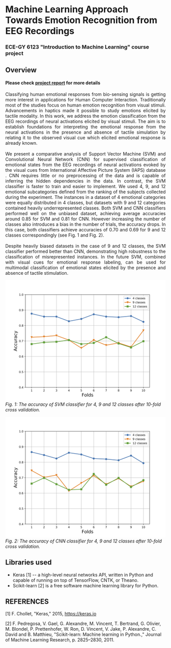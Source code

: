 # Machine Learning Approach Towards Emotion Recognition from EEG Recordings

###   ECE-GY 6123 "Introduction to Machine Learning" course project

## Overview
#### Please check [project report](https://github.com/vbabushkin/ECE-GY6123_ML_PROJECT/blob/main/REPORT/mlProjectReport.pdf) for more details

<div align="justify">
Classifying human emotional responses from bio-sensing signals is getting more interest in applications for Human Computer Interaction. Traditionally most of the studies focus on human emotion recognition from visual stimuli. Advancements in haptics made it possible to study emotions elicited by tactile modality. In this work, we address the emotion classification from the EEG recordings of neural activations elicited by visual stimuli. The aim is to establish foundations for interpreting the emotional response from the neural activations in the presence and absence of tactile simulation by relating it to the observed visual cue which elicited emotional response is already known.  
</div>  
<br>
<div align="justify">
We present a comparative analysis of Support Vector Machine (SVM) and Convolutional Neural Network (CNN) for supervised classification of emotional states from the EEG recordings of neural activations evoked by the visual cues from International Affective Picture System (IAPS) database . CNN requires little or no preprocessing of the data and is capable of inferring the hidden dependencies in the data. In contrast, the SVM classifier is faster to train and easier to implement. We used 4, 9, and 12 emotional subcategories defined from the ranking of the subjects collected during the experiment. The instances in a dataset of 4 emotional categories were equally distributed in 4 classes, but datasets with 9 and 12 categories contained heavily underrepresented classes. Both SVM and CNN classifiers performed well on the unbiased dataset, achieving average accuracies around 0.85 for SVM and 0.81 for CNN. However increasing the number of classes also introduces a bias in the number of trials, the accuracy drops. In this case, both classifiers achieve accuracies of 0.70 and 0.69 for 9 and 12 classes correspondingly (see 
Fig. 1 and Fig. 2).  
</div> 
<br>
<div align="justify">
Despite heavily biased datasets in the case of 9 and 12 classes, the SVM classifier performed better than CNN, demonstrating high robustness to the classification of misrepresented instances. In the future SVM, combined with visual cues for emotional response labeling, can be used for multimodal classification of emotional states elicited by the presence and absence of tactile stimulation.
</div> 

<p>
<img  src="https://github.com/vbabushkin/ECE-GY6123_ML_PROJECT/blob/main/FIGURES/accuracy_svm_10fold_all_classes.png"  alt="svm-accuracy"/>
<br>
<em>Fig. 1: The accuracy of SVM classifier for 4, 9 and 12 classes after 10-fold cross validation.</em>
</p>


<p>
<img  src="https://github.com/vbabushkin/ECE-GY6123_ML_PROJECT/blob/main/FIGURES/accuracy_cnn_10fold_all_classes.png"  alt="cnn-accuracy"/>
<br>
<em>Fig. 2: The accuracy of CNN classifier for 4, 9 and 12 classes after 10-fold cross validation.</em>
</p>


##  Libraries used
</div>

- Keras  [1] -- a high-level neural networks API, written in Python and capable of running on top of TensorFlow, CNTK, or Theano.
- Scikit-learn [2] is a free software machine learning library for Python.

##  REFERENCES

[1] F. Chollet, "Keras," 2015, https://keras.io

[2] F. Pedregosa, V. Gael, G. Alexandre, M. Vincent, T. Bertrand, G. Olivier, M. Blondel, P. Prettenhofer, W. Ron, D. Vincent, V. Jake, P. Alexandre, C. David and B. Matthieu, "Scikit-learn: Machine learning in Python.," Journal of Machine Learning Research, p. 2825–2830, 2011. 